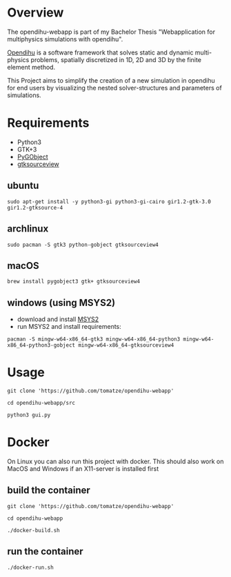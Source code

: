# Overview
The opendihu-webapp is part of my Bachelor Thesis "Webapplication for multiphysics simulations with opendihu".

[Opendihu](https://github.com/maierbn/opendihu) is a software framework that solves static and dynamic multi-physics problems, spatially discretized in 1D, 2D and 3D by the finite element method.

This Project aims to simplify the creation of a new simulation in opendihu for end users by visualizing the nested solver-structures and parameters of simulations.

# Requirements
* Python3
* GTK+3
* [PyGObject](https://pygobject.readthedocs.io/en/latest/getting_started.html)
* [gtksourceview](https://gitlab.gnome.org/GNOME/gtksourceview)

## ubuntu
`sudo apt-get install -y python3-gi python3-gi-cairo gir1.2-gtk-3.0 gir1.2-gtksource-4`

## archlinux
`sudo pacman -S gtk3 python-gobject gtksourceview4`

## macOS
`brew install pygobject3 gtk+ gtksourceview4`

## windows (using MSYS2)
* download and install [MSYS2](https://www.msys2.org/#installation)
* run MSYS2 and install requirements:

`pacman -S mingw-w64-x86_64-gtk3 mingw-w64-x86_64-python3 mingw-w64-x86_64-python3-gobject mingw-w64-x86_64-gtksourceview4`

# Usage
`git clone 'https://github.com/tomatze/opendihu-webapp'`

`cd opendihu-webapp/src`

`python3 gui.py`

# Docker
On Linux you can also run this project with docker. This should also work on MacOS and Windows if an X11-server is installed first

## build the container
`git clone 'https://github.com/tomatze/opendihu-webapp'`

`cd opendihu-webapp`

`./docker-build.sh`

## run the container
`./docker-run.sh`
